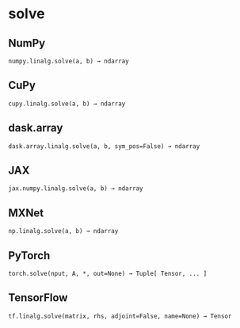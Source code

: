 # solve

## NumPy

```
numpy.linalg.solve(a, b) → ndarray
```

## CuPy

```
cupy.linalg.solve(a, b) → ndarray
```

## dask.array

```
dask.array.linalg.solve(a, b, sym_pos=False) → ndarray
```

## JAX

```
jax.numpy.linalg.solve(a, b) → ndarray
```

## MXNet

```
np.linalg.solve(a, b) → ndarray
```

## PyTorch

```
torch.solve(nput, A, *, out=None) → Tuple[ Tensor, ... ]
```

## TensorFlow

```
tf.linalg.solve(matrix, rhs, adjoint=False, name=None) → Tensor
```
